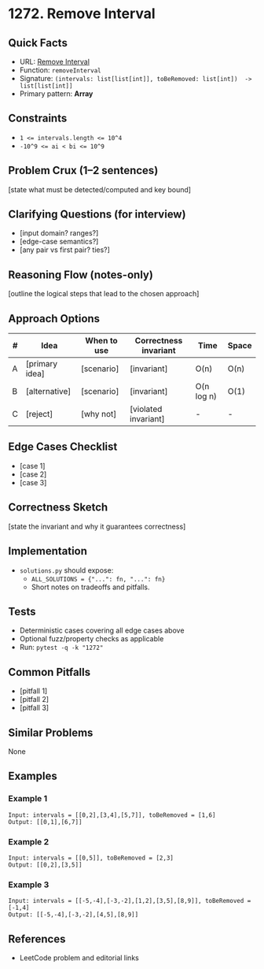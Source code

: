 # 1272. Remove Interval

## Quick Facts

- URL: [Remove Interval](https://leetcode.com/problems/remove-interval/)
- Function: `removeInterval`
- Signature: `(intervals: list[list[int]], toBeRemoved: list[int])  -> list[list[int]]`
- Primary pattern: **Array**

## Constraints

- `1 <= intervals.length <= 10^4`
- `-10^9 <= ai < bi <= 10^9`

## Problem Crux (1–2 sentences)

[state what must be detected/computed and key bound]

## Clarifying Questions (for interview)

- [input domain? ranges?]
- [edge-case semantics?]
- [any pair vs first pair? ties?]

## Reasoning Flow (notes-only)

[outline the logical steps that lead to the chosen approach]

## Approach Options

| # | Idea | When to use | Correctness invariant | Time | Space |
|---|------|-------------|-----------------------|------|-------|
| A | [primary idea] | [scenario] | [invariant] | O(n) | O(n) |
| B | [alternative] | [scenario] | [invariant] | O(n log n) | O(1) |
| C | [reject] | [why not] | [violated invariant] | - | - |

## Edge Cases Checklist

- [case 1]
- [case 2]
- [case 3]

## Correctness Sketch

[state the invariant and why it guarantees correctness]

## Implementation

- `solutions.py` should expose:
  - `ALL_SOLUTIONS = {"...": fn, "...": fn}`
  - Short notes on tradeoffs and pitfalls.

## Tests

- Deterministic cases covering all edge cases above
- Optional fuzz/property checks as applicable
- Run: `pytest -q -k "1272"`

## Common Pitfalls

- [pitfall 1]
- [pitfall 2]
- [pitfall 3]

## Similar Problems

None

## Examples

### Example 1

```text
Input: intervals = [[0,2],[3,4],[5,7]], toBeRemoved = [1,6]
Output: [[0,1],[6,7]]
```

### Example 2

```text
Input: intervals = [[0,5]], toBeRemoved = [2,3]
Output: [[0,2],[3,5]]
```

### Example 3

```text
Input: intervals = [[-5,-4],[-3,-2],[1,2],[3,5],[8,9]], toBeRemoved = [-1,4]
Output: [[-5,-4],[-3,-2],[4,5],[8,9]]
```

## References

- LeetCode problem and editorial links
